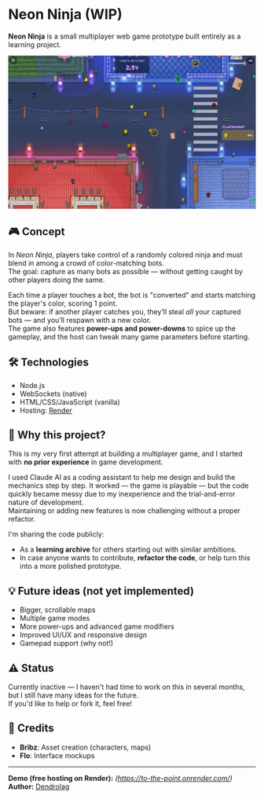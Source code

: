 # Neon Ninja (WIP)

**Neon Ninja** is a small multiplayer web game prototype built entirely as a learning project.

![Gameplay Screenshot](public/assets/images/gameplay_screenshot.png)

## 🎮 Concept

In *Neon Ninja*, players take control of a randomly colored ninja and must blend in among a crowd of color-matching bots.  
The goal: capture as many bots as possible — without getting caught by other players doing the same.

Each time a player touches a bot, the bot is "converted" and starts matching the player's color, scoring 1 point.  
But beware: if another player catches you, they’ll steal *all* your captured bots — and you’ll respawn with a new color.  
The game also features **power-ups and power-downs** to spice up the gameplay, and the host can tweak many game parameters before starting.

## 🛠️ Technologies

- Node.js
- WebSockets (native)
- HTML/CSS/JavaScript (vanilla)
- Hosting: [Render](https://render.com)

## 👶 Why this project?

This is my very first attempt at building a multiplayer game, and I started with **no prior experience** in game development.

I used Claude AI as a coding assistant to help me design and build the mechanics step by step. It worked — the game is playable — but the code quickly became messy due to my inexperience and the trial-and-error nature of development.  
Maintaining or adding new features is now challenging without a proper refactor.

I'm sharing the code publicly:
- As a **learning archive** for others starting out with similar ambitions.
- In case anyone wants to contribute, **refactor the code**, or help turn this into a more polished prototype.

## 💡 Future ideas (not yet implemented)

- Bigger, scrollable maps
- Multiple game modes
- More power-ups and advanced game modifiers
- Improved UI/UX and responsive design
- Gamepad support (why not!)

## ⚠️ Status

Currently inactive — I haven't had time to work on this in several months, but I still have many ideas for the future.  
If you'd like to help or fork it, feel free!

## 🙏 Credits

- **Bribz**: Asset creation (characters, maps)
- **Flo**: Interface mockups

---

**Demo (free hosting on Render):** _(https://to-the-point.onrender.com/)_  
**Author:** [Dendrolag](https://github.com/Dendrolag)
